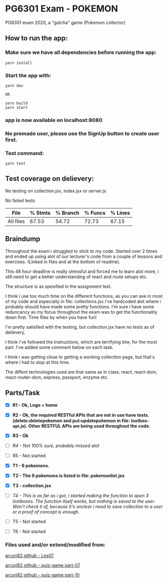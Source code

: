 # PG6301 Exam - POKEMON

PG6301 exam 2020, a "gatcha" game (Pokemon collector)

## How to run the app:
### Make sure we have all dependencies before running the app:

    yarn install

### Start the app with:

    yarn dev

    OR

    yarn build
    yarn start

### app is now available on localhost:8080

### No premade user, please use the SignUp button to create user first.

### Test command:

    yarn test

## Test coverage on delievery:

No testing on collection.jsx, index.jsx or server.js

No failed tests

File              |  % Stmts | % Branch |  % Funcs |  % Lines |
------------------|----------|----------|----------|----------|
All files         |    67.53 |    54.72 |    72.73 |    67.15 |

## Braindump
Throughout the exam i struggled to stick to my code. Started over 2 times and ended up using alot of our lecturer's code from a couple of lessons and exercises. (Linked in files and at the bottom of readme).

This 48 hour deadline is really stressful and forced me to learn alot more, i still need to get a better understanding of react and route setups etc.

The structure is as spesified in the assignment text.

I think i use too much time on the different functions, as you can see in most of my code and especially in file: collections.jsx i've hardcoded alot where i probably should have made some pretty functions. I'm sure i have some reduncancy as my focus throughout the exam was to get the functionality down first. Time flies by when you have fun!

I'm pretty satisfied with the testing, but collection.jsx have no tests as of delievery.

I think i've followed the instructions, which are terrifying btw, for the most part. I've added some comment below on each task.

I think i was getting close to getting a working collection page, but that's where i had to stop at this time.

The diffent technologies used are that same as in class.
react, react-dom, react-router-dom, express, passport, enzyme etc.


## Parts/Task
- [X] **R1 - Ok, Logo = home**

- [X] **R2 - Ok, the required RESTful APIs that are not in use have tests. (delete:deletepokemon and put:updatepokemon in file: lootbox-api.js). Other RESTFUL APIs are being used throughout the code.**

- [X] **R3 - Ok**

- [ ] *R4 - Not 100% sure, probably missed alot*

- [ ] R5 - Not started

- [X] **T1 - 9 pokemons.**

- [X] **T2 - The 9 pokemons is listed in file: pokemonlist.jsx**

- [X] **T3 - collection.jsx**

- [ ] *T4 - This is as far as i got, i started making the function to open 3 lootboxes. The function itself works, but nothing is saved to the user. Won't check it of, because it's unclear i need to save collection to a user or a proof of concept is enough.*

- [ ] T5 - Not started

- [ ] T6 - Not started

### Files used and/or extend/modified from:
[arcuri82.github - Les07](https://github.com/arcuri82/web_development_and_api_design/tree/master/les07)

[arcuri82 github - quiz-game part-07](https://github.com/arcuri82/web_development_and_api_design/tree/master/exercise-solutions/quiz-game/part-07)

[arcuri82 github - quiz-game part-10](https://github.com/arcuri82/web_development_and_api_design/tree/master/exercise-solutions/quiz-game/part-10)